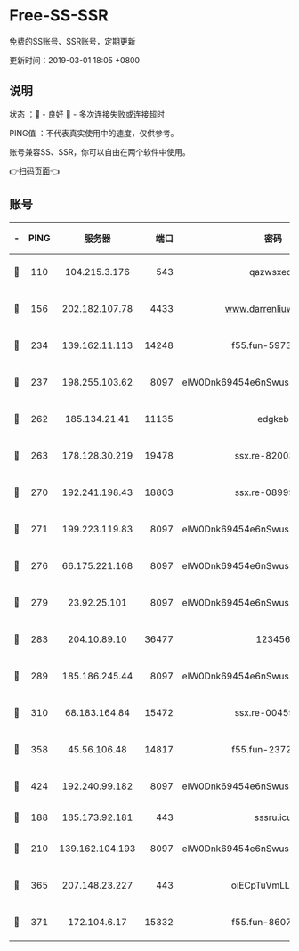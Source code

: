 # Free-SS-SSR

免费的SS账号、SSR账号，定期更新

更新时间：2019-03-01 18:05 +0800

## 说明

状态     ：🙂 - 良好 🙁 - 多次连接失败或连接超时

PING值   ：不代表真实使用中的速度，仅供参考。

账号兼容SS、SSR，你可以自由在两个软件中使用。

👉[扫码页面](https://liesauer.github.io/free-ss-ssr.github.io/)👈

## 账号

|-|PING|服务器|端口|密码|加密方式|区域|
|:----:|:----:|:-----:|-----:|:----:|:----:|:----:|
|🙂|110|104.215.3.176|543|qazwsxedc|aes-256-gcm|JP|
|🙂|156|202.182.107.78|4433|www.darrenliuwei.com|aes-256-cfb|JP|
|🙂|234|139.162.11.113|14248|f55.fun-59730477|aes-256-cfb|SG|
|🙂|237|198.255.103.62|8097|eIW0Dnk69454e6nSwuspv9DmS201tQ0D|aes-256-cfb|US|
|🙂|262|185.134.21.41|11135|edgkeb|aes-256-cfb|GB|
|🙂|263|178.128.30.219|19478|ssx.re-82003000|aes-256-cfb|SG|
|🙂|270|192.241.198.43|18803|ssx.re-08999110|aes-256-cfb|US|
|🙂|271|199.223.119.83|8097|eIW0Dnk69454e6nSwuspv9DmS201tQ0D|aes-256-cfb|US|
|🙂|276|66.175.221.168|8097|eIW0Dnk69454e6nSwuspv9DmS201tQ0D|aes-256-cfb|US|
|🙂|279|23.92.25.101|8097|eIW0Dnk69454e6nSwuspv9DmS201tQ0D|aes-256-cfb|US|
|🙂|283|204.10.89.10|36477|123456|aes-256-cfb|US|
|🙂|289|185.186.245.44|8097|eIW0Dnk69454e6nSwuspv9DmS201tQ0D|aes-256-cfb|NL|
|🙂|310|68.183.164.84|15472|ssx.re-00459440|aes-256-cfb|US|
|🙂|358|45.56.106.48|14817|f55.fun-23726526|aes-256-cfb|US|
|🙂|424|192.240.99.182|8097|eIW0Dnk69454e6nSwuspv9DmS201tQ0D|aes-256-cfb|US|
|🙂|188|185.173.92.181|443|sssru.icu|rc4-md5|RU|
|🙂|210|139.162.104.193|8097|eIW0Dnk69454e6nSwuspv9DmS201tQ0D|aes-256-cfb|JP|
|🙂|365|207.148.23.227|443|oiECpTuVmLLxk4Ts|aes-256-cfb|US|
|🙂|371|172.104.6.17|15332|f55.fun-86079232|aes-256-cfb|US|
